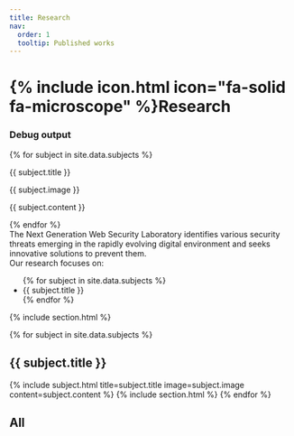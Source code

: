 ```yaml
---
title: Research
nav:
  order: 1
  tooltip: Published works
---
```


# {% include icon.html icon="fa-solid fa-microscope" %}Research
<h3>Debug output</h3>
{% for subject in site.data.subjects %}
  <p>{{ subject.title }}</p>
  <p>{{ subject.image }}</p>
  <p>{{ subject.content }}</p>
{% endfor %}

<div>
The Next Generation Web Security Laboratory identifies various security threats emerging in the rapidly evolving digital environment and seeks innovative solutions to prevent them.

</div>

<span>
Our research focuses on:
</span>

<ul>
  {% for subject in site.data.subjects %}
    <li>{{ subject.title }}</li>
  {% endfor %}
</ul>

{% include section.html %}

{% for subject in site.data.subjects %}
  <h2>{{ subject.title }}</h2>
  {% include subject.html title=subject.title image=subject.image content=subject.content %}
  {% include section.html %}
{% endfor %}

## All


